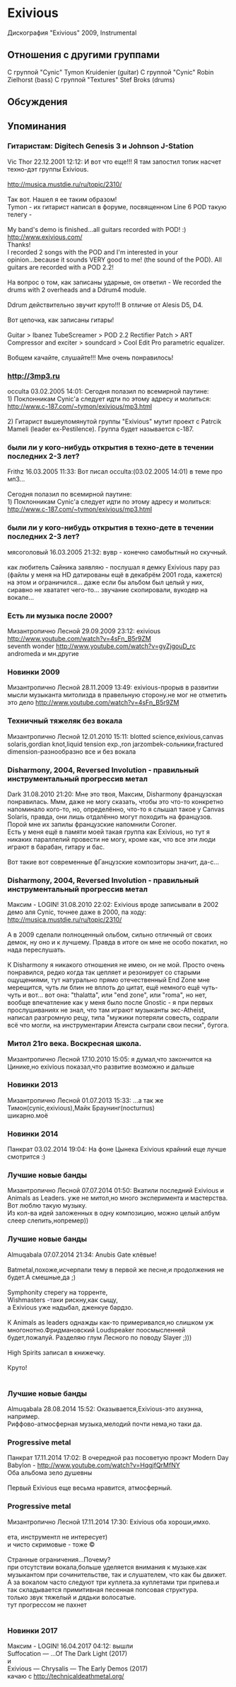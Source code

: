 # Exivious

Дискография
"Exivious" 2009, Instrumental

## Отношения с другими группами

C группой "Cynic" Tymon Kruidenier (guitar)
C группой "Cynic" Robin Zielhorst (bass)
C группой "Textures" Stef Broks (drums)

## Обсуждения


## Упоминания

### Гитаристам: Digitech Genesis 3 и Johnson J-Station

Vic Thor 22.12.2001 12:12:
И  вот что еще!!! Я там запостил топик насчет техно-дэт группы Exivious. <BR><BR><A HREF="http://musica.mustdie.ru/ru/topic/2310/" target="_blank">http://musica.mustdie.ru/ru/topic/2310/</A><BR><BR>Так вот. Нашел я ее таким образом!<BR>Tymon - их гитарист написал в форуме, посвященном Line 6 POD такую телегу -<BR><BR>My band's demo is finished...all guitars recorded with POD! :)<BR><A HREF="http://www.exivious.com/" target="_blank">http://www.exivious.com/</A><BR>Thanks! <BR>I recorded 2 songs with the POD and I'm interested in your opinion...because it sounds VERY good to me! (the sound of the POD). All guitars are recorded with a POD 2.2!<BR><BR>На вопрос о том, как записаны ударные, он ответил - We recorded the drums with 2 overheads and a Ddrum4 module.<BR><BR>Ddrum действительно звучит круто!!! В отличие от Alesis D5, D4.<BR><BR>Вот цепочка, как записаны гитары!<BR><BR>Guitar &gt; Ibanez TubeScreamer &gt; POD 2.2 Rectifier Patch &gt; ART Compressor and exciter &gt; soundcard &gt; Cool Edit Pro parametric equalizer. <BR><BR>Вобщем качайте, слушайте!!! Мне очень понравилось!<BR>

### http://3mp3.ru

occulta 03.02.2005 14:01:
Сегодня полазил по всемирной паутине:<BR>1) Поклонникам Cynic'a следует идти по этому адресу и молиться: <A HREF="http://www.c-187.com/~tymon/exivious/mp3.html" TARGET="_blank">http://www.c-187.com/~tymon/exivious/mp3.html</A><BR><BR>2) Гитарист вышеупомянутой группы "Exivious" мутит проект с Patrcik Mameli (leader ex-Pestilence). Группа будет называется с-187.

### были ли у кого-нибудь открытия в техно-дете в течении последних 2-3 лет?

Frithz 16.03.2005 11:33:
Вот писал occulta:(03.02.2005 14:01) в теме про мп3...<BR> 	  	<BR>Сегодня полазил по всемирной паутине:<BR>1) Поклонникам Cynic'a следует идти по этому адресу и молиться: <A HREF="http://www.c-187.com/~tymon/exivious/mp3.html" TARGET="_blank">http://www.c-187.com/~tymon/exivious/mp3.html</A>

### были ли у кого-нибудь открытия в техно-дете в течении последних 2-3 лет?

мясоголовый 16.03.2005 21:32:
вувр - конечно самобытный но скучный.<BR><BR>как любитель Сайника заявляю - послушал я демку Exivious пару раз (файлы у меня на HD датированы ещё в декабрём 2001 года, кажется) на этом и ограничился... даже если бы альбом был целый у них, сиравно не хвататет чего-то... звучание скопировали, вукодер на вокале...

### Есть ли музыка после 2000?

Мизантропично Лесной 29.09.2009 23:12:
exivious  <A HREF="http://www.youtube.com/watch?v=4sFn_B5r9ZM" TARGET="_blank">http://www.youtube.com/watch?v=4sFn_B5r9ZM</A><BR>seventh wonder   <A HREF="http://www.youtube.com/watch?v=gyZjgouD_rc" TARGET="_blank">http://www.youtube.com/watch?v=gyZjgouD_rc</A><BR>andromeda и мн.другие

### Новинки 2009

Мизантропично Лесной 28.11.2009 13:49:
exivious-прорыв в развитии мысли музыканта митолизда в правельную сторону.не мог не отметить это дело <A HREF="http://www.youtube.com/watch?v=4sFn_B5r9ZM" TARGET="_blank">http://www.youtube.com/watch?v=4sFn_B5r9ZM</A>

### Техничный тяжеляк без вокала

Мизантропично Лесной 12.01.2010 15:11:
blotted science,exivious,canvas solaris,gordian knot,liquid tension exp.,ron jarzombek-сольники,fractured dimension-разнообразно все и без вокала

### Disharmony, 2004, Reversed Involution - правильный инструментальный прогрессив метал

Dark 31.08.2010 21:20:
Мне это твоя, Максим, Disharmony французская понравилась. Ммм, даже не могу сказать, чтобы это что-то конкретно напоминало кого-то, но, определённо, что-то я слышал такое у Canvas Solaris, правда, они лишь отдалённо могут походить на французов. Порой мне их запилы французские напомнили Coroner.<BR>Есть у меня ещё в памяти моей такая группа как Exivious, но тут я никаких параллелий провести не могу, кроме как, что все эти люди играют в барабан, гитару и бас.<BR><BR>Вот такие вот современные фГанцузские композиторы значит, да-с...

### Disharmony, 2004, Reversed Involution - правильный инструментальный прогрессив метал

Максим - LOGIN! 31.08.2010 22:02:
Exivious вроде записывали в 2002 демо аля Cynic, точнее даже в 2000, па ходу:<BR><A HREF="http://musica.mustdie.ru/ru/topic/2310/" TARGET="_blank">http://musica.mustdie.ru/ru/topic/2310/</A><BR><BR>А в 2009 сделали полноценный ольбом, сильно отличный от своих демок, ну оно и к лучшему. Правда в итоге он мне не особо покатил, но нада переслушать.<BR><BR>К Disharmony я никакого отношения не имею, он не мой. Просто очень понравился, редко когда так цепляет и резонирует со старыми ощущениями, тут натурально прямо отечественный End Zone мне мерещится, чуть ли блин не вплоть до цитат, ещё немного ещё чуть-чуть и вот... вот она: "thalatta", или "end zone", или "roma", но нет, вообще впечатление как у меня было после Gnostic - я при первых прослушиваниях не знал, что там играют музыканты экс-Atheist, написал разгромную рецу, типа "мужики потеряли совесть, содрали всё что могли, на инструментарии Атеиста сыграли свои песни", бугога.

### Митол 21го века. Воскресная школа.

Мизантропично Лесной 17.10.2010 15:05:
я думал,что закончится на Цинике,но exivious показал,что развитие возможно и дальше

### Новинки 2013

Мизантропично Лесной 01.07.2013 15:33:
...а так же Тимон(cynic,exivious),Майк Браунинг(nocturnus)<BR>шикарно.моё

### Новинки 2014

Панкрат 03.02.2014 19:04:
На фоне Цынека Exivious крайний еще лучше смотрится :)

### Лучшие новые банды

Мизантропично Лесной 07.07.2014 01:50:
Вкатили последний Exivious и Animals as Leaders. уже не митол,но много эксперимента и мастерства.<BR>Вот люблю такую музыку.<BR>Из кол-ва идей заложенных в одну композицию, можно целый албум слеер слепить,нопремер)) 

### Лучшие новые банды

Almuqabala 07.07.2014 21:34:
Anubis Gate клёвые!<BR><BR>Batmetal,похоже,исчерпали тему в первой же песне,и продолжения не будет.А смешные,да ;)<BR><BR>Symphonity стерегу на торренте,<BR>Wishmasters -таки рискну,как сыщу,<BR>а Exivious  уже надыбал, дженкуе бардзо.<BR><BR>К Animals as leaders однажды как-то примеривался,но слишком уж многонотно.Фридмановский Loudspeaker поосмысленней будет,пожалуй. Разделяю глум Лесного по поводу Slayer ;)))<BR><BR>High Spirits записал в книжечку.<BR><BR>Круто!<BR><BR>

### Лучшие новые банды

Almuqabala 28.08.2014 15:52:
Оказывается,Exivious-это ахуэнна, например.<BR>Риффово-атмосферная музыка,мелодий почти нема,но таки да.<BR>

### Progressive metal

Панкрат 17.11.2014 17:02:
В очередной раз посоветую проэкт Modern Day Babylon - <A HREF="http://www.youtube.com/watch?v=HqgjfQrMfNY" TARGET="_blank">http://www.youtube.com/watch?v=HqgjfQrMfNY</A><BR>Оба альбома зело душевны<BR><BR>Первый Exivious еще весьма нравится, атмосферный.<BR>

### Progressive metal

Мизантропично Лесной 17.11.2014 17:30:
Exivious оба хороши,имхо.<BR><BR>ета, инструментл не интересует)<BR>и чисто скримовые - тоже &copy;<BR><BR>Странные ограничения...Почему?<BR>при отсутствии вокала,больше уделяется внимания к музыке.как музыкантом при сочинительстве, так и слушателем, что как бы движет.<BR>А за вокалом часто следуют три куплета.за куплетами три припева.и так складывается примитивная песенная попсовая структура.<BR>только звук тяжелый и дядьки волосатые.<BR>тут прогрессом не пахнет<BR><BR>

### Новинки 2017

Максим - LOGIN! 16.04.2017 04:12:
вышли<BR>Suffocation — …Of The Dark Light (2017)<BR>и<BR>Exivious — Chrysalis — The Early Demos (2017)<BR>качаю с <A HREF="http://technicaldeathmetal.org/" TARGET="_blank">http://technicaldeathmetal.org/</A>

